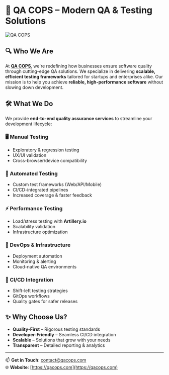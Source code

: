 # 🚀 QA COPS – Modern QA & Testing Solutions

![QA COPS](https://qacops.com)

## 🔍 Who We Are

At **[QA COPS](https://qacops.com)**, we're redefining how businesses ensure software quality through cutting-edge QA solutions. We specialize in delivering **scalable, efficient testing frameworks** tailored for startups and enterprises alike. Our mission is to help you achieve **reliable, high-performance software** without slowing down development.

## 🛠️ What We Do

We provide **end-to-end quality assurance services** to streamline your development lifecycle:

### 🖥️ Manual Testing
- Exploratory & regression testing  
- UX/UI validation  
- Cross-browser/device compatibility  

### 🤖 Automated Testing
- Custom test frameworks (Web/API/Mobile)  
- CI/CD-integrated pipelines  
- Increased coverage & faster feedback  

### ⚡ Performance Testing
- Load/stress testing with **Artillery.io**  
- Scalability validation  
- Infrastructure optimization  

### 🚀 DevOps & Infrastructure
- Deployment automation  
- Monitoring & alerting  
- Cloud-native QA environments  

### 🔄 CI/CD Integration
- Shift-left testing strategies  
- GitOps workflows  
- Quality gates for safer releases  

## ✨ Why Choose Us?
- **Quality-First** – Rigorous testing standards  
- **Developer-Friendly** – Seamless CI/CD integration  
- **Scalable** – Solutions that grow with your needs  
- **Transparent** – Detailed reporting & analytics  

---

📫 **Get in Touch**: [contact@qacops.com](mailto:contact@qacops.com)  
🌐 **Website**: [https://qacops.com](https://qacops.com)